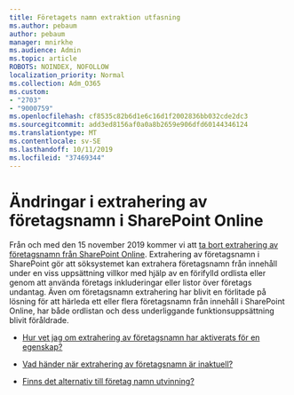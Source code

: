 ```yaml
---
title: Företagets namn extraktion utfasning
ms.author: pebaum
author: pebaum
manager: mnirkhe
ms.audience: Admin
ms.topic: article
ROBOTS: NOINDEX, NOFOLLOW
localization_priority: Normal
ms.collection: Adm_O365
ms.custom:
- "2703"
- "9000759"
ms.openlocfilehash: cf8535c82b6d1e6c16d1f2002836bb032cde2dc3
ms.sourcegitcommit: add3ed8156af0a0a8b2659e906dfd60144346124
ms.translationtype: MT
ms.contentlocale: sv-SE
ms.lasthandoff: 10/11/2019
ms.locfileid: "37469344"
---
```

# <a name="changes-to-company-name-extraction-in-sharepoint-online"></a>Ändringar i extrahering av företagsnamn i SharePoint Online

Från och med den 15 november 2019 kommer vi att [ta bort extrahering av företagsnamn från SharePoint Online](https://docs.microsoft.com/sharepoint/changes-to-company-name-extraction-in-sharepoint-online). Extrahering av företagsnamn i SharePoint gör att söksystemet kan extrahera företagsnamn från innehåll under en viss uppsättning villkor med hjälp av en förifylld ordlista eller genom att använda företags inkluderingar eller listor över företags undantag. Även om företagsnamn extrahering har blivit en förlitade på lösning för att härleda ett eller flera företagsnamn från innehåll i SharePoint Online, har både ordlistan och dess underliggande funktionsuppsättning blivit föråldrade.

- [Hur vet jag om extrahering av företagsnamn har aktiverats för en egenskap?](https://docs.microsoft.com/sharepoint/changes-to-company-name-extraction-in-sharepoint-online#how-do-i-know-if-company-name-extraction-is-enabled-for-a-property)

- [Vad händer när extrahering av företagsnamn är inaktuell?](https://docs.microsoft.com/sharepoint/changes-to-company-name-extraction-in-sharepoint-online#what-happens-when-company-name-extraction-is-deprecated) 

- [Finns det alternativ till företag namn utvinning?](https://docs.microsoft.com/sharepoint/changes-to-company-name-extraction-in-sharepoint-online#are-there-alternatives-to-company-name-extraction) 